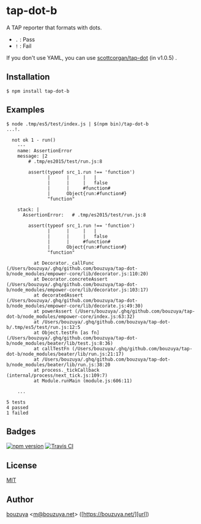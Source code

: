 # tap-dot-b

A TAP reporter that formats with dots.

- `.` : Pass
- `!` : Fail

If you don't use YAML, you can use [scottcorgan/tap-dot][] (in v1.0.5) .

[scottcorgan/tap-dot]: https://github.com/scottcorgan/tap-dot

## Installation

```
$ npm install tap-dot-b
```

## Examples

```
$ node .tmp/es5/test/index.js | $(npm bin)/tap-dot-b
...!.

  not ok 1 - run()
    ---
    name: AssertionError
    message: |2
        # .tmp/es2015/test/run.js:8

        assert(typeof src_1.run !== 'function')
               |      |     |   |
               |      |     |   false
               |      |     #function#
               |      Object{run:#function#}
               "function"

    stack: |
      AssertionError:   # .tmp/es2015/test/run.js:8

        assert(typeof src_1.run !== 'function')
               |      |     |   |
               |      |     |   false
               |      |     #function#
               |      Object{run:#function#}
               "function"

          at Decorator._callFunc (/Users/bouzuya/.ghq/github.com/bouzuya/tap-dot-b/node_modules/empower-core/lib/decorator.js:110:20)
          at Decorator.concreteAssert (/Users/bouzuya/.ghq/github.com/bouzuya/tap-dot-b/node_modules/empower-core/lib/decorator.js:103:17)
          at decoratedAssert (/Users/bouzuya/.ghq/github.com/bouzuya/tap-dot-b/node_modules/empower-core/lib/decorate.js:49:30)
          at powerAssert (/Users/bouzuya/.ghq/github.com/bouzuya/tap-dot-b/node_modules/empower-core/index.js:63:32)
          at /Users/bouzuya/.ghq/github.com/bouzuya/tap-dot-b/.tmp/es5/test/run.js:12:5
          at Object.testFn [as fn] (/Users/bouzuya/.ghq/github.com/bouzuya/tap-dot-b/node_modules/beater/lib/test.js:8:36)
          at callTestFn (/Users/bouzuya/.ghq/github.com/bouzuya/tap-dot-b/node_modules/beater/lib/run.js:21:17)
          at /Users/bouzuya/.ghq/github.com/bouzuya/tap-dot-b/node_modules/beater/lib/run.js:38:20
          at process._tickCallback (internal/process/next_tick.js:109:7)
          at Module.runMain (module.js:606:11)

    ...

5 tests
4 passed
1 failed
```

## Badges

[![npm version][npm-badge-url]][npm-url]
[![Travis CI][travisci-badge-url]][travisci-url]

[npm-badge-url]: https://img.shields.io/npm/v/tap-dot-b.svg
[npm-url]: https://www.npmjs.com/package/tap-dot-b
[travisci-badge-url]: https://img.shields.io/travis/bouzuya/tap-dot-b.svg
[travisci-url]: https://travis-ci.org/bouzuya/tap-dot-b

## License

[MIT](LICENSE)

## Author

[bouzuya][user] &lt;[m@bouzuya.net][email]&gt; ([https://bouzuya.net/][url])

[user]: https://github.com/bouzuya
[email]: mailto:m@bouzuya.net
[url]: https://bouzuya.net/
